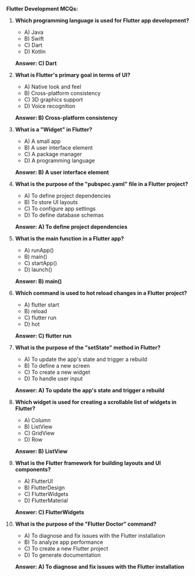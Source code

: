 **Flutter Development MCQs:**

1. **Which programming language is used for Flutter app development?**
   - A) Java
   - B) Swift
   - C) Dart
   - D) Kotlin

   **Answer: C) Dart**

2. **What is Flutter's primary goal in terms of UI?**
   - A) Native look and feel
   - B) Cross-platform consistency
   - C) 3D graphics support
   - D) Voice recognition

   **Answer: B) Cross-platform consistency**

3. **What is a "Widget" in Flutter?**
   - A) A small app
   - B) A user interface element
   - C) A package manager
   - D) A programming language

   **Answer: B) A user interface element**

4. **What is the purpose of the "pubspec.yaml" file in a Flutter project?**
   - A) To define project dependencies
   - B) To store UI layouts
   - C) To configure app settings
   - D) To define database schemas

   **Answer: A) To define project dependencies**

5. **What is the main function in a Flutter app?**
   - A) runApp()
   - B) main()
   - C) startApp()
   - D) launch()

   **Answer: B) main()**

6. **Which command is used to hot reload changes in a Flutter project?**
   - A) flutter start
   - B) reload
   - C) flutter run
   - D) hot

   **Answer: C) flutter run**

7. **What is the purpose of the "setState" method in Flutter?**
   - A) To update the app's state and trigger a rebuild
   - B) To define a new screen
   - C) To create a new widget
   - D) To handle user input

   **Answer: A) To update the app's state and trigger a rebuild**

8. **Which widget is used for creating a scrollable list of widgets in Flutter?**
   - A) Column
   - B) ListView
   - C) GridView
   - D) Row

   **Answer: B) ListView**

9. **What is the Flutter framework for building layouts and UI components?**
   - A) FlutterUI
   - B) FlutterDesign
   - C) FlutterWidgets
   - D) FlutterMaterial

   **Answer: C) FlutterWidgets**

10. **What is the purpose of the "Flutter Doctor" command?**
    - A) To diagnose and fix issues with the Flutter installation
    - B) To analyze app performance
    - C) To create a new Flutter project
    - D) To generate documentation

    **Answer: A) To diagnose and fix issues with the Flutter installation**

